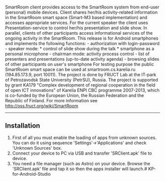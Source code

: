 SmartRoom client provides access to the SmartRoom system from end-user (personal) mobile devices.
Client shares her/his activity-related information in the SmartRoom smart space (Smart-M3 based implementation) 
and accesses appropriate services. For the current speaker the client uses Presentation-service to control her/his
presentation and slide show. In parallel, clients of other participants access informational services of the ongoing
activity in the SmartRoom.
This release is for Android smartphones and implements the following functions: 
	- authorization with login-password
	- speaker mode: 
		* control of slide show during the talk
		* smartphone as a personal microphone
	- chairman mode: activity process control
	- list of presenters and presentations (up-to-date activity agenda)
	- browsing slides of other participants on user's smartphone
For testing purpose the public SmartRoom smart space can be used at smartroom.cs.karelia.ru (194.85.173.9, port 10011).
The project is done by FRUCT Lab at the IT-park of Petrozavodsk State University (PetrSU), Russia. The project is supported
by grant KA179 "Complex development of regional cooperation in the field of open ICT innovations" of Karelia ENPI CBC
programme 2007-2013, which is co-funded by the European Union, the Russian Federation and the Republic of Finland. For more
information see http://oss.fruct.org/wiki/SmartRoom

-------------
Installation
-------------
1. First of all you must enable the loading of apps from unknown sources. You can do it using sequence
'Settings'->'Applications' and check 'Unknown Sources' box.
2. Connect your device to PC via USB and transfer 'SRClient.apk' file to device.
3. You need a file manager (such as Astro) on your device. Browse the 'SRClient.apk' file and tap it 
so then the apps installer will launch.# KP-for-Android-Studio
